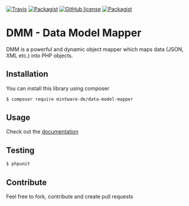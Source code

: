 [![Travis](https://img.shields.io/travis/mintware-de/data-model-mapper.svg)](https://travis-ci.org/mintware-de/data-model-mapper)
[![Packagist](https://img.shields.io/packagist/v/mintware-de/data-model-mapper.svg)](https://packagist.org/packages/mintware-de/data-model-mapper)
[![GitHub license](https://img.shields.io/badge/license-MIT-blue.svg)](https://raw.githubusercontent.com/mintware-de/data-model-mapper/master/LICENSE)
[![Packagist](https://img.shields.io/packagist/dt/mintware-de/data-model-mapper.svg)](https://packagist.org/packages/mintware-de/data-model-mapper)

# DMM - Data Model Mapper

DMM is a powerful and dynamic object mapper which maps data (JSON, XML etc.) into PHP objects.

## Installation
You can install this library using composer

```bash
$ composer require mintware-de/data-model-mapper
```

## Usage

Check out the [documentation](./doc/index.md)

## Testing
```bash
$ phpunit
```

## Contribute
Feel free to fork, contribute and create pull requests
